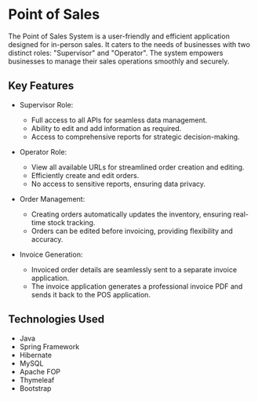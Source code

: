 # Point of Sales

The Point of Sales System is a user-friendly and efficient application designed for in-person sales. It caters to the needs of businesses with two distinct roles: "Supervisor" and "Operator". The system empowers businesses to manage their sales operations smoothly and securely.

## Key Features

- Supervisor Role:
    - Full access to all APIs for seamless data management.
    - Ability to edit and add information as required.
    - Access to comprehensive reports for strategic decision-making.

- Operator Role:
    - View all available URLs for streamlined order creation and editing.
    - Efficiently create and edit orders.
    - No access to sensitive reports, ensuring data privacy.

- Order Management:
    - Creating orders automatically updates the inventory, ensuring real-time stock tracking.
    - Orders can be edited before invoicing, providing flexibility and accuracy.

- Invoice Generation:
    - Invoiced order details are seamlessly sent to a separate invoice application.
    - The invoice application generates a professional invoice PDF and sends it back to the POS application.
 
## Technologies Used

- Java
- Spring Framework
- Hibernate
- MySQL
- Apache FOP
- Thymeleaf
- Bootstrap
